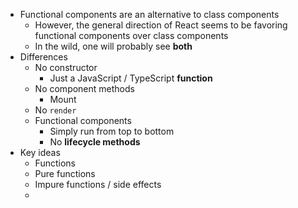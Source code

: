- Functional components are an alternative to class components
	- However, the general direction of React seems to be favoring functional components over class components
	- In the wild, one will probably see **both**
- Differences
	- No constructor
		- Just a JavaScript / TypeScript **function**
	- No component methods
		- Mount
	- No `render`
	- Functional components
		- Simply run from top to bottom
		- No **lifecycle methods**
- Key ideas
	- Functions
	- Pure functions
	- Impure functions / side effects
	- 